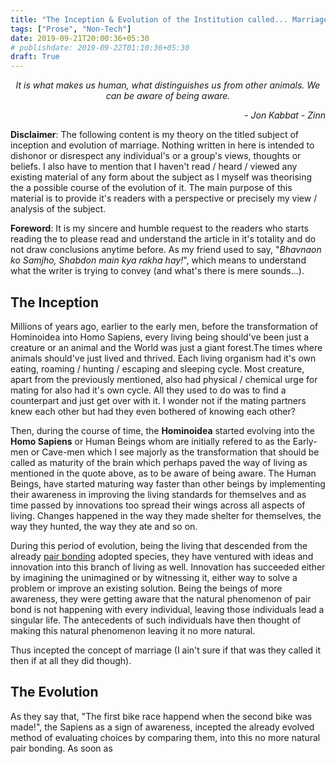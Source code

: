 ```yaml
---
title: "The Inception & Evolution of the Institution called... Marriage"
tags: ["Prose", "Non-Tech"]
date: 2019-09-21T20:00:36+05:30
# publishdate: 2019-09-22T01:10:36+05:30
draft: True
---
```


<center>
<i>It is what makes us human, what distinguishes us from other animals. We can be aware of being aware.</i>
<p style="text-align: right"><i>- Jon Kabbat - Zinn</i></p>
</center>

**Disclaimer**: The following content is my theory on the titled subject of inception and evolution of marriage. Nothing written in here is intended to dishonor or disrespect any individual's or a group's views, thoughts or beliefs. I also have to mention that I haven't read / heard / viewed any existing material of any form about the subject as I myself was theorising the a possible course of the evolution of it. The main purpose of this material is to provide it's readers with a perspective or precisely my view / analysis of the subject.

**Foreword**: It is my sincere and humble request to the readers who starts reading the to please read and understand the article in it's totality and do not draw conclusions anytime before. As my friend used to say, "*Bhavnaon ko Samjho, Shabdon main kya rakha hay!*", which means to understand what the writer is trying to convey (and what's there is mere sounds...).

## The Inception

Millions of years ago, earlier to the early men, before the transformation of Hominoidea into Homo Sapiens, every living being should've been just a creature or an animal and the World was just a giant forest.The times where animals should've just lived and thrived. Each living organism had it's own eating, roaming / hunting / escaping and sleeping cycle. Most creature, apart from the previously mentioned, also had physical / chemical urge for mating for also had it's own cycle. All they used to do was to find a counterpart and just get over with it. I wonder not if the mating partners knew each other but had they even bothered of knowing each other?

Then, during the course of time, the **Hominoidea** started evolving into the **Homo Sapiens** or Human Beings whom are initially refered to as the Early-men or Cave-men which I see majorly as the transformation that should be called as maturity of the brain which perhaps paved the way of living as mentioned in the quote above, as to be aware of being aware. The Human Beings, have started maturing way faster than other beings by implementing their awareness in improving the living standards for themselves and as time passed by innovations too spread their wings across all aspects of living. Changes happened in the way they made shelter for themselves, the way they hunted, the way they ate and so on.

During this period of evolution, being the living that descended from the already [pair bonding](https://en.wikipedia.org/wiki/Pair_bond) adopted species, they have ventured with ideas and innovation into this branch of living as well. Innovation has succeeded either by imagining the unimagined or by witnessing it, either way to solve a problem or improve an existing solution. Being the beings of more awareness, they were getting aware that the natural phenomenon of pair bond is not happening with every individual, leaving those individuals lead a singular life. The antecedents of such individuals have then thought of making this natural phenomenon leaving it no more natural.

Thus incepted the concept of marriage (I ain't sure if that was they called it then if at all they did though).

## The Evolution

As they say that, "The first bike race happend when the second bike was made!", the Sapiens as a sign of awareness, incepted the already evolved method of evaluating choices by comparing them, into this no more natural pair bonding. As soon as 
